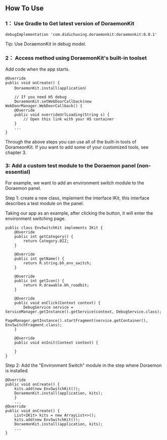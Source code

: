 ## How To Use

### 1： Use Gradle to Get latest version of DoraemonKit

```
debugImplementation 'com.didichuxing.doraemonkit:doraemonkit:0.0.1'
```

Tip: Use DoraemonKit in debug model.

### 2： Access method using DoraemonKit's built-in toolset

Add code when the app starts.

```
@Override
public void onCreate() {
    DoraemonKit.install(application）

    // If you need H5 debug
    DoraemonKit.setWebDoorCallback(new WebDoorManager.WebDoorCallback() {
    @Override
    public void overrideUrlLoading(String s) {
        // Open this link with your H5 container
    }
    ...
}
```

  Through the above steps you can use all of the built-in tools of DorameonKit. If you want to add some of your customized tools, see chapter 3.

### 3: Add a custom test module to the Doraemon panel (non-essential)

For example, we want to add an environment switch module to the Doraemon panel.

Step 1: create a new class, implement the interface IKit, this interface describes a test module on the panel.

Taking our app as an example, after clicking the button, it will enter the environment switching page.

```
public class EnvSwitchKit implements IKit {
    @Override
    public int getCategory() {
        return Category.BIZ;
    }

    @Override
    public int getName() {
        return R.string.bh_env_switch;
    }

    @Override
    public int getIcon() {
        return R.drawable.bh_roadbit;
    }

    @Override
    public void onClick(Context context) {
        DebugService service = ServiceManager.getInstance().getService(context, DebugService.class);
        PageManager.getInstance().startFragment(service.getContainer(), EnvSwitchFragment.class);
    }

    @Override
    public void onInit(Context context) {

    }
}
```

Step 2: Add the "Environment Switch" module in the step where Doraemon is installed.

```
@Override
public void onCreate() {
    kits.add(new EnvSwitchKit());
    DoraemonKit.install(application, kits);
    }
    ...
@Override
public void onCreate() {
    List<IKit> kits = new ArrayList<>();
    kits.add(new EnvSwitchKit());
    DoraemonKit.install(application, kits);
    ...
}
```